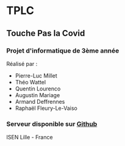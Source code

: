 # TPLC

## Touche Pas la Covid

### Projet d'informatique de 3ème année

Réalisé par :
- Pierre-Luc Millet
- Théo Wattel
- Quentin Lourenco
- Augustin Mariage
- Armand Deffrennes
- Raphaël Fleury-Le-Vaiso


### Serveur disponible sur [Github](https://github.com/rfleuryleveso/tpc-server)

ISEN Lille - France
